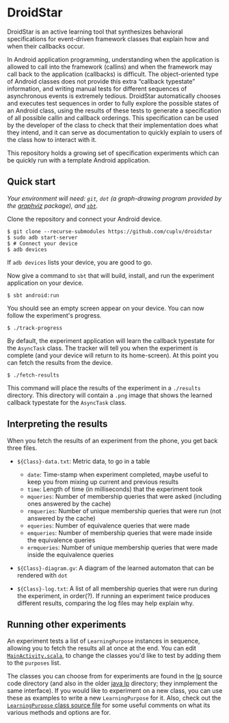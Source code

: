 # DroidStar #

DroidStar is an active learning tool that synthesizes behavioral specifications for event-driven framework classes that explain how and when their callbacks occur.

In Android application programming, understanding when the application is allowed to call into the framework (callins) and when the framework may call back to the application (callbacks) is difficult. The object-oriented type of Android classes does not provide this extra “callback typestate” information, and writing manual tests for different sequences of asynchronous events is extremely tedious. DroidStar automatically chooses and executes test sequences in order to fully explore the possible states of an Android class, using the results of these tests to generate a specification of all possible callin and callback orderings. This specification can be used by the developer of the class to check that their implementation does what they intend, and it can serve as documentation to quickly explain to users of the class how to interact with it.

This repository holds a growing set of specification
experiments which can be quickly run with a template Android
application.

## Quick start ##

*Your environment will need: `git`, `dot` (a graph-drawing program
provided by the [graphviz](https://www.graphviz.org/) package), and
[`sbt`](https://www.scala-sbt.org/).*

Clone the repository and connect your Android device.

    $ git clone --recurse-submodules https://github.com/cuplv/droidstar
    $ sudo adb start-server
    $ # Connect your device
    $ adb devices

If `adb devices` lists your device, you are good to go.

Now give a command to `sbt` that will build, install, and run the
experiment application on your device.

    $ sbt android:run

You should see an empty screen appear on your device.  You can now
follow the experiment's progress.

    $ ./track-progress

By default, the experiment application will learn the callback
typestate for the `AsyncTask` class.  The tracker will tell you when
the experiment is complete (and your device will return to its
home-screen).  At this point you can fetch the results from the
device.

    $ ./fetch-results
    
This command will place the results of the experiment in a `./results`
directory.  This directory will contain a `.png` image that shows the
learned callback typestate for the `AsyncTask` class.


## Interpreting the results ##

When you fetch the results of an experiment from the phone, you get
back three files.

- `${Class}-data.txt`: Metric data, to go in a table
    - `date`: Time-stamp when experiment completed, maybe useful to
      keep you from mixing up current and previous results
    - `time`: Length of time (in milliseconds) that the experiment
      took
    - `mqueries`: Number of membership queries that were asked
      (including ones answered by the cache)
    - `rmqueries`: Number of unique membership queries that were run
      (not answered by the cache)
    - `equeries`: Number of equivalence queries that were made
    - `emqueries`: Number of membership queries that were made
      inside the equivalence queries
    - `ermqueries`: Number of unique membership queries that were made
      inside the equivalence queries
      
- `${Class}-diagram.gv`: A diagram of the learned automaton that can
  be rendered with `dot`
  
- `${Class}-log.txt`: A list of all membership queries that were run
  during the experiment, in order(?).  If running an experiment twice
  produces different results, comparing the log files may help explain
  why.

## Running other experiments ##

An experiment tests a list of `LearningPurpose` instances in sequence,
allowing you to fetch the results all at once at the end.  You can
edit [`MainActivity.scala`][1], to change the classes you'd like to
test by adding them to the `purposes` list.

The classes you can choose from for experiments are found in the
[lp][2] source code directory (and also in the older [java lp][3]
directory; they inmplement the same interface).  If you would like to
experiment on a new class, you can use these as examples to write a
new `LearningPurpose` for it.  Also, check out the [`LearningPurpose`
class source file][4] for some useful comments on what its various
methods and options are for.



[1]: https://github.com/cuplv/droidstar/tree/master/src/main/scala/edu/colorado/plv/droidstar/experiments/MainActivity.scala
[2]: https://github.com/cuplv/droidstar/tree/master/src/main/scala/edu/colorado/plv/droidstar/experiments/lp
[3]: https://github.com/cuplv/droidstar/tree/master/src/main/java/edu/colorado/plv/droidstar/experiments/lp
[4]: https://github.com/cuplv/droidstar-lib/tree/master/src/main/java/edu/colorado/plv/droidstar/LearningPurpose.java
[5]: https://github.com/cuplv/droidstar-lib
